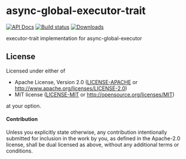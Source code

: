 # async-global-executor-trait

[![API Docs](https://docs.rs/async-global-executor-trait/badge.svg)](https://docs.rs/async-global-executor-trait)
[![Build status](https://github.com/Keruspe/executor-trait/workflows/Build%20and%20test/badge.svg)](https://github.com/Keruspe/executor-trait/actions)
[![Downloads](https://img.shields.io/crates/d/async-global-executor-trait.svg)](https://crates.io/crates/async-global-executor-trait)

executor-trait implementation for async-global-executor

## License

Licensed under either of

 * Apache License, Version 2.0 ([LICENSE-APACHE](LICENSE-APACHE) or http://www.apache.org/licenses/LICENSE-2.0)
 * MIT license ([LICENSE-MIT](LICENSE-MIT) or http://opensource.org/licenses/MIT)

at your option.

#### Contribution

Unless you explicitly state otherwise, any contribution intentionally submitted
for inclusion in the work by you, as defined in the Apache-2.0 license, shall be
dual licensed as above, without any additional terms or conditions.
